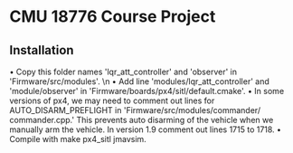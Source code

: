 # CMU 18776 Course Project
## Installation

• Copy this folder names 'lqr_att_controller' and 'observer' in 'Firmware/src/modules'. \n
• Add line 'modules/lqr_att_controller' and 'module/observer' in 'Firmware/boards/px4/sitl/default.cmake'.
• In some versions of px4, we may need to comment out lines for AUTO_DISARM_PREFLIGHT in 'Firmware/src/modules/commander/ commander.cpp.' This prevents auto disarming of the vehicle when we manually arm the vehicle. In version 1.9 comment out lines 1715 to 1718.
• Compile with make px4_sitl jmavsim.
